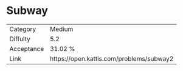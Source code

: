 # Subway

<table>
    <tr>
        <td>Category</td>
        <td>Medium</td>
    </tr>
    <tr>
        <td>Diffulty</td>
        <td>5.2</td>
    </tr>
    <tr>
        <td>Acceptance</td>
        <td>31.02 %</td>
    </tr>
    <tr>
        <td>Link</td>
        <td>https://open.kattis.com/problems/subway2</td>
    </tr>
</table>